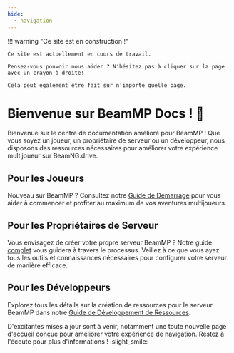 ```yaml
---
hide:
  - navigation
---
```

!!! warning "Ce site est en construction !"

    Ce site est actuellement en cours de travail.

    Pensez-vous pouvoir nous aider ? N'hésitez pas à cliquer sur la page avec un crayon à droite!

    Cela peut également être fait sur n'importe quelle page.

# Bienvenue sur BeamMP Docs ! :tada:

Bienvenue sur le centre de documentation amélioré pour BeamMP ! Que vous soyez un joueur, un propriétaire de serveur ou un développeur, nous disposons des ressources nécessaires pour améliorer votre expérience multijoueur sur BeamNG.drive.

## Pour les Joueurs

Nouveau sur BeamMP ? Consultez notre [Guide de Démarrage](../game/getting-started.md) pour vous aider à commencer et profiter au maximum de vos aventures multijoueurs.

## Pour les Propriétaires de Serveur

Vous envisagez de créer votre propre serveur BeamMP ? Notre guide [complet](../server/create-a-server.md) vous guidera à travers le processus. Veillez à ce que vous ayez tous les outils et connaissances nécessaires pour configurer votre serveur de manière efficace.

## Pour les Développeurs

Explorez tous les détails sur la création de ressources pour le serveur BeamMP dans notre [Guide de Développement de Ressources](../guides/mod-creation/server/getting-started.md).

D'excitantes mises à jour sont à venir, notamment une toute nouvelle page d'accueil conçue pour améliorer votre expérience de navigation. Restez à l'écoute pour plus d'informations ! :slight_smile:
